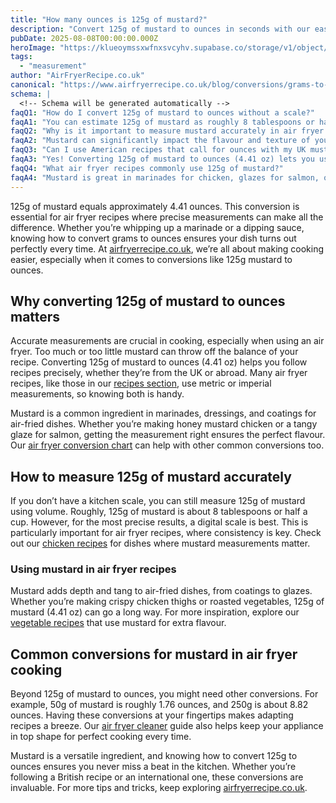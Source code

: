 ```yaml
---
title: "How many ounces is 125g of mustard?"
description: "Convert 125g of mustard to ounces in seconds with our easy guide. Perfect for air fryer recipes and precise UK measurements."
pubDate: 2025-08-08T00:00:00.000Z
heroImage: "https://klueoymssxwfnxsvcyhv.supabase.co/storage/v1/object/public/Shmucket/125g-mustard-to-ounces.webp"
tags:
  - "measurement"
author: "AirFryerRecipe.co.uk"
canonical: "https://www.airfryerrecipe.co.uk/blog/conversions/grams-to-ounces/125g-mustard-to-ounces"
schema: |
  <!-- Schema will be generated automatically -->
faqQ1: "How do I convert 125g of mustard to ounces without a scale?"
faqA1: "You can estimate 125g of mustard as roughly 8 tablespoons or half a cup. However, for the most accurate results, a digital scale is recommended, especially for air fryer recipes where precision matters."
faqQ2: "Why is it important to measure mustard accurately in air fryer recipes?"
faqA2: "Mustard can significantly impact the flavour and texture of your dish. Too much can overpower, while too little might leave your meal bland. Precise measurements ensure balanced flavours and consistent results every time."
faqQ3: "Can I use American recipes that call for ounces with my UK mustard measurements?"
faqA3: "Yes! Converting 125g of mustard to ounces (4.41 oz) lets you use American recipes seamlessly. Just remember that UK and US tablespoons differ slightly, so a scale is best for accuracy."
faqQ4: "What air fryer recipes commonly use 125g of mustard?"
faqA4: "Mustard is great in marinades for chicken, glazes for salmon, or coatings for roasted vegetables. Dishes like honey mustard chicken or mustard-crusted pork often use around 125g of mustard for bold flavour."
---
```

<p>125g of mustard equals approximately 4.41 ounces. This conversion is essential for air fryer recipes where precise measurements can make all the difference. Whether you’re whipping up a marinade or a dipping sauce, knowing how to convert grams to ounces ensures your dish turns out perfectly every time. At <a href=https://www.airfryerrecipe.co.uk>airfryerrecipe.co.uk</a>, we’re all about making cooking easier, especially when it comes to conversions like 125g mustard to ounces.</p>

<h2>Why converting 125g of mustard to ounces matters</h2>
<p>Accurate measurements are crucial in cooking, especially when using an air fryer. Too much or too little mustard can throw off the balance of your recipe. Converting 125g of mustard to ounces (4.41 oz) helps you follow recipes precisely, whether they’re from the UK or abroad. Many air fryer recipes, like those in our <a href=https://www.airfryerrecipe.co.uk/recipes>recipes section</a>, use metric or imperial measurements, so knowing both is handy.</p>
<p>Mustard is a common ingredient in marinades, dressings, and coatings for air-fried dishes. Whether you’re making honey mustard chicken or a tangy glaze for salmon, getting the measurement right ensures the perfect flavour. Our <a href=https://www.airfryerrecipe.co.uk/air-fryer-conversion-chart>air fryer conversion chart</a> can help with other common conversions too.</p>

<h2>How to measure 125g of mustard accurately</h2>
<p>If you don’t have a kitchen scale, you can still measure 125g of mustard using volume. Roughly, 125g of mustard is about 8 tablespoons or half a cup. However, for the most precise results, a digital scale is best. This is particularly important for air fryer recipes, where consistency is key. Check out our <a href=https://www.airfryerrecipe.co.uk/recipe-category/chicken>chicken recipes</a> for dishes where mustard measurements matter.</p>

<h3>Using mustard in air fryer recipes</h3>
<p>Mustard adds depth and tang to air-fried dishes, from coatings to glazes. Whether you’re making crispy chicken thighs or roasted vegetables, 125g of mustard (4.41 oz) can go a long way. For more inspiration, explore our <a href=https://www.airfryerrecipe.co.uk/recipe-category/vegetables>vegetable recipes</a> that use mustard for extra flavour.</p>

<h2>Common conversions for mustard in air fryer cooking</h2>
<p>Beyond 125g of mustard to ounces, you might need other conversions. For example, 50g of mustard is roughly 1.76 ounces, and 250g is about 8.82 ounces. Having these conversions at your fingertips makes adapting recipes a breeze. Our <a href=https://www.airfryerrecipe.co.uk/air-fryer-cleaner>air fryer cleaner</a> guide also helps keep your appliance in top shape for perfect cooking every time.</p>
<p>Mustard is a versatile ingredient, and knowing how to convert 125g to ounces ensures you never miss a beat in the kitchen. Whether you’re following a British recipe or an international one, these conversions are invaluable. For more tips and tricks, keep exploring <a href=https://www.airfryerrecipe.co.uk>airfryerrecipe.co.uk</a>.</p>
